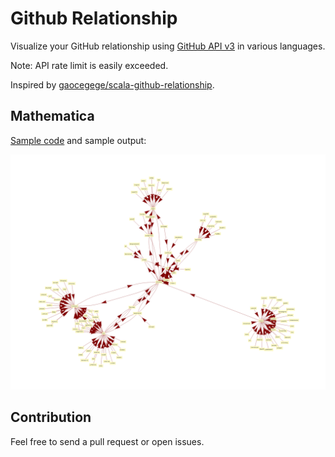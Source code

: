 # Github Relationship

Visualize your GitHub relationship using [GitHub API v3](https://developer.github.com/v3/) in various languages.

Note: API rate limit is easily exceeded.

Inspired by [gaocegege/scala-github-relationship](https://github.com/gaocegege/scala-github-relationship).

## Mathematica

[Sample code](github-relationship.nb) and sample output:

![Mathematica Output Image](d2-mathematica.png)

## Contribution

Feel free to send a pull request or open issues.
